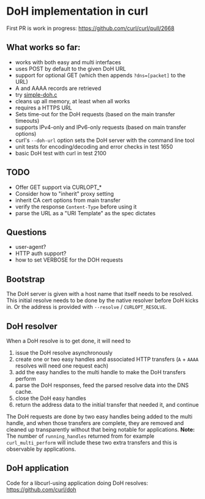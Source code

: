 # DoH implementation in curl

First PR is work in progress: https://github.com/curl/curl/pull/2668

## What works so far:

- works with both easy and multi interfaces
- uses POST by default to the given DoH URL
- support for optional GET (which then appends `?dns=[packet]` to the URL)
- A and AAAA records are retrieved
- try [simple-doh.c](https://gist.github.com/bagder/93092c51fdd5c49a967cc1e641a9f369)
- cleans up all memory, at least when all works
- requires a HTTPS URL
- Sets time-out for the DoH requests (based on the main transfer timeouts)
- supports IPv4-only and IPv6-only requests (based on main transfer options)
- curl's `--doh-url` option sets the DoH server with the command line tool
- unit tests for encoding/decoding and error checks in test 1650
- basic DoH test with curl in test 2100

## TODO

- Offer GET support via CURLOPT_*
- Consider how to "inherit" proxy setting
- inherit CA cert options from main transfer
- verify the response `Content-Type` before using it
- parse the URL as a "URI Template" as the spec dictates

## Questions

- user-agent?
- HTTP auth support?
- how to set VERBOSE for the DOH requests

## Bootstrap

The DoH server is given with a host name that itself needs to be resolved. This initial resolve needs to be done by the native resolver before DoH kicks in. Or the address is provided with `--resolve` / `CURLOPT_RESOLVE`.

## DoH resolver

When a DoH resolve is to get done, it will need to
1. issue the DoH resolve asynchronously
2. create one or two easy handles and associated HTTP transfers (`A` + `AAAA` resolves will need one request each)
3. add the easy handles to the multi handle to make the DoH transfers perform
4. parse the DoH responses, feed the parsed resolve data into the DNS cache.
5. close the DoH easy handles
6. return the address data to the initial transfer that needed it, and continue 

The DoH requests are done by two easy handles being added to the multi handle, and when those transfers are complete, they are removed and cleaned up transparently without that being notable for applications. **Note:** The number of `running_handles` returned from for example `curl_multi_perform` will include these two extra transfers and this is observable by applications.

## DoH application

Code for a libcurl-using application doing DoH resolves: https://github.com/curl/doh
